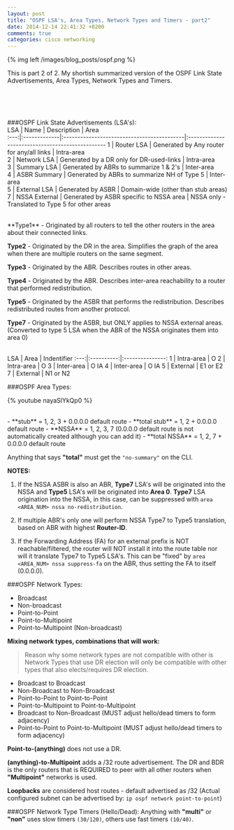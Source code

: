 ```yaml
---
layout: post
title: "OSPF LSA's, Area Types, Network Types and Timers - part2"
date: 2014-12-14 22:41:32 +0200
comments: true
categories: cisco networking
---
```

{% img left /images/blog_posts/ospf.png %}

This is part 2 of 2. My shortish summarized version of the OSPF Link State Advertisements, Area Types, Network Types and Timers.
<!--more-->
<br>
<br>
<br>

###OSPF Link State Advertisements (LSA's):
<br>
 LSA |      Name     |                 Description                 |                       Area                       
:---:|:-------------|:-------------------------------------------|:------------------------------------------------
 1   | Router LSA    |  Generated by Any router for any/all links  |                    Intra-area                    
 2   | Network LSA   |   Generated by a DR only for DR-used-links  |                    Intra-area                    
 3   | Summary LSA   |    Generated by ABRs to summarize 1 & 2's   |                    Inter-area                    
 4   | ASBR Summary  | Generated by ABRs to summarize NH of Type 5 |                    Inter-area                    
 5   | External LSA  |              Generated by ASBR              |        Domain-wide (other than stub areas)       
 7   | NSSA External |   Generated by ASBR specific to NSSA area   | NSSA only - Translated to Type 5 for other areas

<br>
**Type1** - Originated by all routers to tell the other routers in the area about their connected links.

**Type2** - Originated by the DR in the area. Simplifies the graph of the area when there are multiple routers on the same segment.

**Type3** - Originated by the ABR. Describes routes in other areas.

**Type4** - Originated by the ABR. Describes inter-area reachability to a router that performed redistribution.

**Type5** - Originated by the ASBR that performs the redistribution. Describes redistributed routes from another protocol.

**Type7** - Originated by the ASBR, but ONLY applies to NSSA external areas. (Converted to type 5 LSA when the ABR of the NSSA originates them into area 0) 

<br>
LSA |    Area    | Indentifier 
:---:|:----------:|:---------------:
 1   | Intra-area |        O        
 2   | Intra-area |        O        
 3   | Inter-area |       O IA      
 4   | Inter-area |       O IA      
 5   | External   |     E1 or E2    
 7   | External   |     N1 or N2    

###OSPF Area Types:

{% youtube nayaSlYkQp0 %}

<br>
- **stub** = 1, 2, 3 + 0.0.0.0 default route
- **total stub** = 1, 2 + 0.0.0.0 default route
- **NSSA** = 1, 2, 3, 7  (0.0.0.0 default route is not automatically created although you can add it)
- **total NSSA** = 1, 2, 7 + 0.0.0.0 default route

Anything that says **"total"** must get the `"no-summary"` on the CLI.

**NOTES:**

1. If the NSSA ASBR is also an ABR, **Type7** LSA's will be originated into the NSSA and **Type5** LSA's will be originated into **Area 0**. **Type7** LSA origination into the NSSA, in this case, can be suppressed with `area <AREA_NUM> nssa no-redistribution`.

2. If multiple ABR's only one will perform NSSA Type7 to Type5 translation, based on ABR with highest **Router-ID**.

3. If the Forwarding Address (FA) for an external prefix is NOT reachable/filtered, the router will NOT install it into the route table nor will it translate Type7 to Type5 LSA's. This can be "fixed" by `area <AREA_NUM> nssa suppress-fa` on the ABR, thus setting the FA to itself (0.0.0.0).

###OSPF Network Types:
* Broadcast
* Non-broadcast
* Point-to-Point
* Point-to-Multipoint
* Point-to-Multipoint (Non-broadcast)

**Mixing network types, combinations that will work:**
>Reason why some network types are not compatible with other is Network Types that use DR election will only be compatible with other types that also elects/requires DR election.

* Broadcast to Broadcast
* Non-Broadcast to Non-Broadcast
* Point-to-Point to Point-to-Point
* Point-to-Multipoint to Point-to-Multipoint
* Broadcast to Non-Broadcast (MUST adjust hello/dead timers to form adjacency)
* Point-to-Point to Point-to-Multipoint (MUST adjust hello/dead timers to form adjacency)

**Point-to-(anything)** does not use a DR.

**(anything)-to-Multipoint** adds a /32 route advertisement. The DR and BDR is the only routers that is REQUIRED to peer with all other routers when **"Multipoint"** networks is used.

**Loopbacks** are considered host routes - default advertised as /32 (Actual configured subnet can be advertised by: `ip ospf network point-to-point`)

###OSPF Network Type Timers (Hello/Dead):
Anything with **"multi"** or **"non"** uses slow timers `(30/120)`, others use fast timers `(10/40)`.
